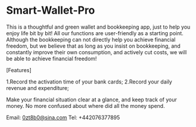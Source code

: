 # Smart-Wallet-Pro

This is a thoughtful and green wallet and bookkeeping app, just to help you enjoy life bit by bit! All our functions are user-friendly as a starting point. Although the bookkeeping can not directly help you achieve financial freedom, but we believe that as long as you insist on bookkeeping, and constantly improve their own consumption, and actively cut costs, we will be able to achieve financial freedom!

[Features]

1.Record the activation time of your bank cards;
2.Record your daily revenue and expenditure;

Make your financial situation clear at a glance, and keep track of your money. No more confused about where did all the money spend.

Email: 0zt8b0@sina.com
Tel: +442076377895
